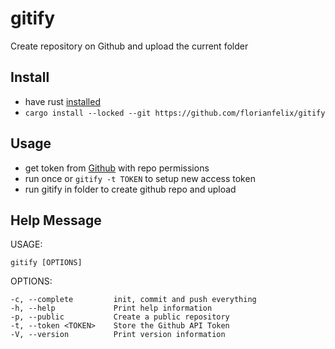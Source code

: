 # gitify
Create repository on Github and upload the current folder
## Install
- have rust <a href="https://www.rust-lang.org/tools/install">installed</a>
- `cargo install --locked --git https://github.com/florianfelix/gitify`

## Usage
- get token from <a href="https://github.com/settings/tokens">Github</a> with repo permissions
- run once or `gitify -t TOKEN` to setup new access token
- run gitify in folder to create github repo and upload

## Help Message
USAGE:

    gitify [OPTIONS]

OPTIONS:

    -c, --complete         init, commit and push everything
    -h, --help             Print help information
    -p, --public           Create a public repository
    -t, --token <TOKEN>    Store the Github API Token
    -V, --version          Print version information

